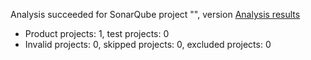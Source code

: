 Analysis succeeded for SonarQube project "", version  [Analysis results](https://sonarcloud.io/dashboard/index/MrRob0t99_EleksTask2)
- Product projects: 1, test projects: 0
- Invalid projects: 0, skipped projects: 0, excluded projects: 0
